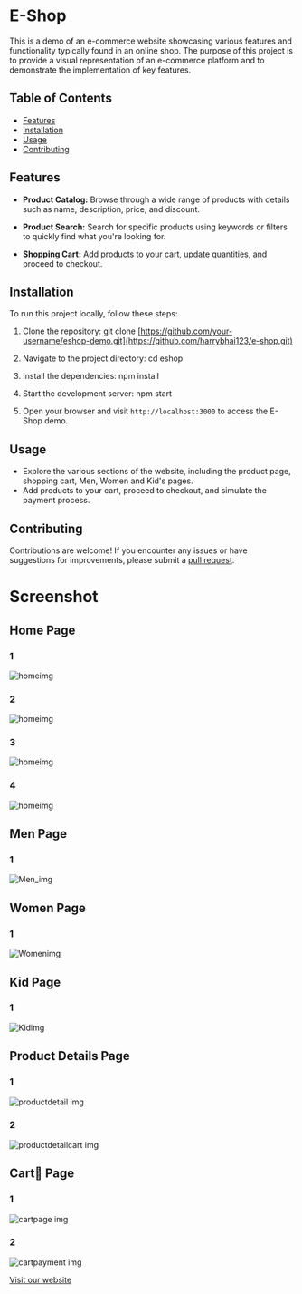 # E-Shop

This is a demo of an e-commerce website showcasing various features and functionality typically found in an online shop. The purpose of this project is to provide a visual representation of an e-commerce platform and to demonstrate the implementation of key features.

## Table of Contents
- [Features](#features)
- [Installation](#installation)
- [Usage](#usage)
- [Contributing](#contributing)

## Features

- **Product Catalog:** Browse through a wide range of products with details such as name, description, price, and discount.

- **Product Search:** Search for specific products using keywords or filters to quickly find what you're looking for.

- **Shopping Cart:** Add products to your cart, update quantities, and proceed to checkout.


## Installation

To run this project locally, follow these steps:

1. Clone the repository:
git clone [https://github.com/your-username/eshop-demo.git](https://github.com/harrybhai123/e-shop.git)

2. Navigate to the project directory:
cd eshop

3. Install the dependencies:
npm install

4. Start the development server:
npm start

5. Open your browser and visit `http://localhost:3000` to access the E-Shop demo.

## Usage
- Explore the various sections of the website, including the product page, shopping cart, Men, Women and Kid's pages.
- Add products to your cart, proceed to checkout, and simulate the payment process.

## Contributing
Contributions are welcome! If you encounter any issues or have suggestions for improvements, please submit a <a href="https://github.com/harrybhai123/e-shop/pulls">pull request</a>. 


# Screenshot

## Home Page
### 1
![homeimg](./RedmePic/Home1.png)
### 2
![homeimg](./RedmePic/Home2.png)
### 3
![homeimg](./RedmePic/Home3.png)
### 4
![homeimg](./RedmePic/Home4.png)

## Men Page
### 1
![Men_img](./RedmePic/Men.png)

## Women Page
### 1
![Womenimg](./RedmePic/Women.png)

## Kid Page
### 1
![Kidimg](./RedmePic/Kid.png)



##  Product Details Page
### 1
![productdetail img](./RedmePic/productdetail.png)
### 2
![productdetailcart img](./RedmePic/productdetailcart.png)


## Cart🛒 Page
### 1
![cartpage img](./RedmePic/cartpage.png)
### 2
![cartpayment img](./RedmePic/cartpayment.png)

[Visit our website](e-shop-harry.netlify.app)
